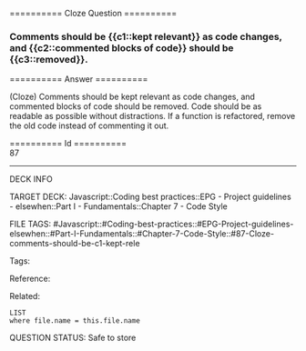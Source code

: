========== Cloze Question ==========

###  Comments should be {{c1::kept relevant}} as code changes, and {{c2::commented blocks of code}} should be {{c3::removed}}.  

========== Answer ==========  

(Cloze) Comments should be kept relevant as code changes, and commented blocks of code should be removed. Code should be as readable as possible without distractions. If a function is refactored, remove the old code instead of commenting it out.

========== Id ==========  
87

---

DECK INFO

TARGET DECK: Javascript::Coding best practices::EPG - Project guidelines - elsewhen::Part I - Fundamentals::Chapter 7 - Code Style

FILE TAGS: #Javascript::#Coding-best-practices::#EPG-Project-guidelines-elsewhen::#Part-I-Fundamentals::#Chapter-7-Code-Style::#87-Cloze-comments-should-be-c1-kept-rele

Tags:

Reference:

Related:

```dataview
LIST
where file.name = this.file.name
```

QUESTION STATUS: Safe to store
